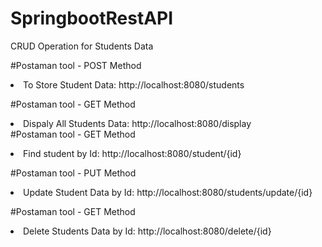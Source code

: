 # SpringbootRestAPI
CRUD Operation for Students Data


  #Postaman tool - POST Method
  <li>To Store Student Data: http://localhost:8080/students</li>

 #Postaman tool - GET Method
  <li>Dispaly All Students Data: http://localhost:8080/display </li

 #Postaman tool - GET Method
  <li>Find student by Id: http://localhost:8080/student/{id} </li> 

 #Postaman tool - PUT Method
  <li>Update Student Data by Id: http://localhost:8080/students/update/{id} </li>
  
 #Postaman tool - GET Method
  <li>Delete Students Data by Id: http://localhost:8080/delete/{id} </li>


